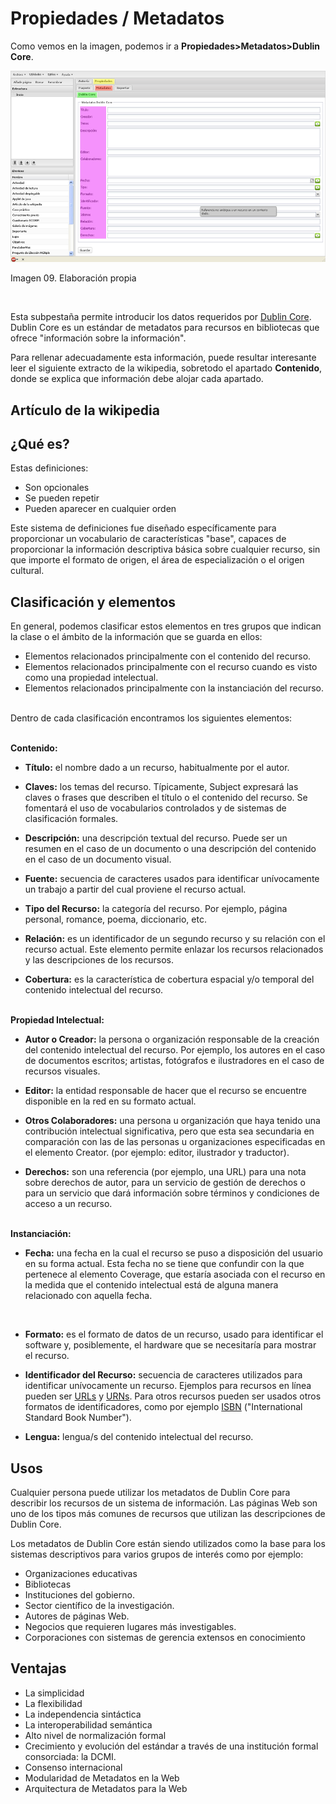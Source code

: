 
# Propiedades / Metadatos

Como vemos en la imagen, podemos ir a **Propiedades&gt;Metadatos&gt;Dublin Core**.

![](https://raw.githubusercontent.com/catedu/curso-moodle/master/img/09_metadatos.jpg)
<td style="text-align: center;">Imagen 09. Elaboración propia</td>

 

Esta subpestaña permite introducir los datos requeridos por [Dublin Core](http://es.wikipedia.org/wiki/Dublin_Core). Dublin Core es un estándar de metadatos para recursos en bibliotecas que ofrece "información sobre la información".

Para rellenar adecuadamente esta información, puede resultar interesante leer el siguiente extracto de la wikipedia, sobretodo el apartado **Contenido**, donde se explica que información debe alojar cada apartado.

## Artículo de la wikipedia

## ¿Qué es?

Estas definiciones:

- Son opcionales
- Se pueden repetir
- Pueden aparecer en cualquier orden

Este sistema de definiciones fue diseñado específicamente para proporcionar un vocabulario de características "base", capaces de proporcionar la información descriptiva básica sobre cualquier recurso, sin que importe el formato de origen, el área de especialización o el origen cultural.

## Clasificación y elementos

En general, podemos clasificar estos elementos en tres grupos que indican la clase o el ámbito de la información que se guarda en ellos:

- Elementos relacionados principalmente con el contenido del recurso.
- Elementos relacionados principalmente con el recurso cuando es visto como una propiedad intelectual.
- Elementos relacionados principalmente con la instanciación del recurso.

<br/> Dentro de cada clasificación encontramos los siguientes elementos:

<br/> **Contenido:**

- **Título:** el nombre dado a un recurso, habitualmente por el autor.

- **Claves:** los temas del recurso. Típicamente, Subject expresará las claves o frases que describen el título o el contenido del recurso. Se fomentará el uso de vocabularios controlados y de sistemas de clasificación formales.

- **Descripción:** una descripción textual del recurso. Puede ser un resumen en el caso de un documento o una descripción del contenido en el caso de un documento visual.

- **Fuente:** secuencia de caracteres usados para identificar unívocamente un trabajo a partir del cual proviene el recurso actual.

- **Tipo del Recurso:** la categoría del recurso. Por ejemplo, página personal, romance, poema, diccionario, etc.

- **Relación:** es un identificador de un segundo recurso y su relación con el recurso actual. Este elemento permite enlazar los recursos relacionados y las descripciones de los recursos.

- **Cobertura:** es la característica de cobertura espacial y/o temporal del contenido intelectual del recurso.

<br/> **Propiedad Intelectual:**

- **Autor o Creador:** la persona o organización responsable de la creación del contenido intelectual del recurso. Por ejemplo, los autores en el caso de documentos escritos; artistas, fotógrafos e ilustradores en el caso de recursos visuales.

- **Editor:** la entidad responsable de hacer que el recurso se encuentre disponible en la red en su formato actual.

- **Otros Colaboradores:** una persona u organización que haya tenido una contribución intelectual significativa, pero que esta sea secundaria en comparación con las de las personas u organizaciones especificadas en el elemento Creator. (por ejemplo: editor, ilustrador y traductor).

- **Derechos:** son una referencia (por ejemplo, una URL) para una nota sobre derechos de autor, para un servicio de gestión de derechos o para un servicio que dará información sobre términos y condiciones de acceso a un recurso.

<br/> **Instanciación:**

- **Fecha:** una fecha en la cual el recurso se puso a disposición del usuario en su forma actual. Esta fecha no se tiene que confundir con la que pertenece al elemento Coverage, que estaría asociada con el recurso en la medida que el contenido intelectual está de alguna manera relacionado con aquella fecha.

 

- **Formato:** es el formato de datos de un recurso, usado para identificar el software y, posiblemente, el hardware que se necesitaría para mostrar el recurso.

- **Identificador del Recurso:** secuencia de caracteres utilizados para identificar unívocamente un recurso. Ejemplos para recursos en línea pueden ser [URLs](http://es.wikipedia.org/wiki/URL) y [URNs](http://es.wikipedia.org/wiki/URN). Para otros recursos pueden ser usados otros formatos de identificadores, como por ejemplo [ISBN](http://es.wikipedia.org/wiki/ISBN) ("International Standard Book Number").

- **Lengua:** lengua/s del contenido intelectual del recurso.

## Usos

Cualquier persona puede utilizar los metadatos de Dublin Core para describir los recursos de un sistema de información. Las páginas Web son uno de los tipos más comunes de recursos que utilizan las descripciones de Dublin Core.

Los metadatos de Dublin Core están siendo utilizados como la base para los sistemas descriptivos para varios grupos de interés como por ejemplo:

- Organizaciones educativas
- Bibliotecas
- Instituciones del gobierno.
- Sector científico de la investigación.
- Autores de páginas Web.
- Negocios que requieren lugares más investigables.
- Corporaciones con sistemas de gerencia extensos en conocimiento

## Ventajas

- La simplicidad
- La flexibilidad
- La independencia sintáctica
- La interoperabilidad semántica
- Alto nivel de normalización formal
- Crecimiento y evolución del estándar a través de una institución formal consorciada: la DCMI.
- Consenso internacional
- Modularidad de Metadatos en la Web
- Arquitectura de Metadatos para la Web

